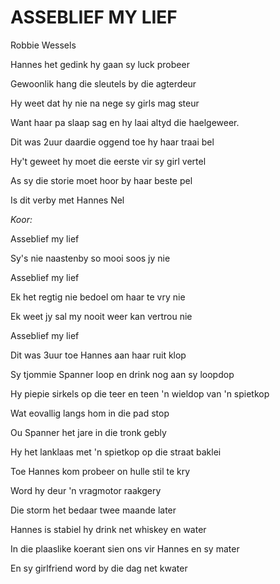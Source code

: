 # ASSEBLIEF MY LIEF

Robbie Wessels

Hannes het gedink hy gaan sy luck probeer

Gewoonlik hang die sleutels by die agterdeur

Hy weet dat hy nie na nege sy girls mag steur

Want haar pa slaap sag en hy laai altyd die haelgeweer.


Dit was 2uur daardie oggend toe hy haar traai bel

Hy't geweet hy moet die eerste vir sy girl vertel

As sy die storie moet hoor by haar beste pel

Is dit verby met Hannes Nel


_Koor:_

Asseblief my lief

Sy's nie naastenby so mooi soos jy nie

Asseblief my lief

Ek het regtig nie bedoel om haar te vry nie

Ek weet jy sal my nooit weer kan vertrou nie

Asseblief my lief


Dit was 3uur toe Hannes aan haar ruit klop

Sy tjommie Spanner loop en drink nog aan sy loopdop

Hy piepie sirkels op die teer en teen 'n wieldop van 'n spietkop

Wat eovallig langs hom in die pad stop


Ou Spanner het jare in die tronk gebly

Hy het lanklaas met 'n spietkop op die straat baklei

Toe Hannes kom probeer on hulle stil te kry

Word hy deur 'n vragmotor raakgery


Die storm het bedaar twee maande later

Hannes is stabiel hy drink net whiskey en water

In die plaaslike koerant sien ons vir Hannes en sy mater

En sy girlfriend word by die dag net kwater

